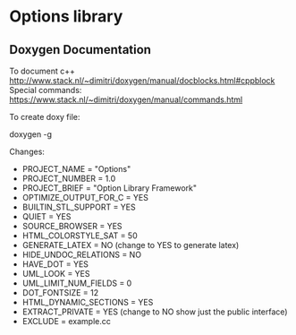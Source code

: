 # Options library




Doxygen Documentation
---------------------

To document c++ http://www.stack.nl/~dimitri/doxygen/manual/docblocks.html#cppblock
Special commands: https://www.stack.nl/~dimitri/doxygen/manual/commands.html


To create doxy file:

 doxygen -g


Changes:

 - PROJECT_NAME           = "Options"
 - PROJECT_NUMBER         = 1.0
 - PROJECT_BRIEF          = "Option Library Framework"
 - OPTIMIZE_OUTPUT_FOR_C  = YES
 - BUILTIN_STL_SUPPORT    = YES
 - QUIET                  = YES
 - SOURCE_BROWSER         = YES
 - HTML_COLORSTYLE_SAT    = 50
 - GENERATE_LATEX         = NO  (change to YES to generate latex)
 - HIDE_UNDOC_RELATIONS   = NO
 - HAVE_DOT               = YES
 - UML_LOOK               = YES
 - UML_LIMIT_NUM_FIELDS   = 0
 - DOT_FONTSIZE           = 12
 - HTML_DYNAMIC_SECTIONS  = YES
 - EXTRACT_PRIVATE        = YES (change to NO show just the public interface)
 - EXCLUDE                = example.cc


